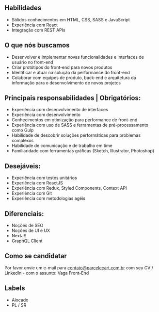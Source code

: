 ## Habilidades

- Sólidos conhecimentos em HTML, CSS, SASS e JavaScript
- Experiência com React
- Integração com REST APIs

## O que nós buscamos

- Desenvolver e implementar novas funcionalidades e interfaces de usuário no front-end
- Criar protótipos do front-end para novos produtos
- Identificar e atuar na solução da performance do front-end
- Colaborar com equipes de produto, back-end e arquitetura da informação para o desenvolvimento de novos projetos

## Principais responsabilidades | Obrigatórios:

- Experiência com desenvolvimento de interfaces
- Experiência com desenvolvimento
- Conhecimentos em otimização para performance de front-end
- Experiência com uso de SASS e ferramentas de pré-processamento como Gulp
- Habilidade de descobrir soluções performáticas para problemas complexos
- Habilidade de comunicação e de trabalho em time
- Familiaridade com ferramentas gráficas (Sketch, Illustrator, Photoshop)

## Desejáveis:

- Experiência com testes unitários
- Experiência com ReactJS
- Experiência com Redux, Styled Components, Context API
- Experiência com Git
- Experiência com metodologias agéis

## Diferenciais:

- Noções de SEO
- Noções de UI e UX
- NextJS
- GraphQL Client

## Como se candidatar

Por favor envie um e-mail para contato@parcelecart.com.br com seu CV / LinkedIn - com o assunto: Vaga Front-End

## Labels

- Alocado 
- PL / SR
